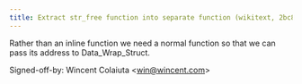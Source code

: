 ```yaml
---
title: Extract str_free function into separate function (wikitext, 2bc8593)
---
```


Rather than an inline function we need a normal function so that we can pass its address to Data\_Wrap\_Struct.

Signed-off-by: Wincent Colaiuta &lt;win@wincent.com&gt;
